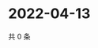 # 2022-04-13

共 0 条

<!-- BEGIN WEIBO -->
<!-- 最后更新时间 Wed Apr 13 2022 11:02:20 GMT+0800 (China Standard Time) -->

<!-- END WEIBO -->
